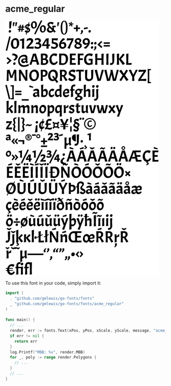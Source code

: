 # acme_regular

![acme_regular](acme_regular.png)

To use this font in your code, simply import it:

```go
import (
  . "github.com/gmlewis/go-fonts/fonts"
  _ "github.com/gmlewis/go-fonts/fonts/acme_regular"
)

func main() {
  // ...
  render, err := fonts.Text(xPos, yPos, xScale, yScale, message, "acme_regular", Center)
  if err != nil {
    return err
  }
  log.Printf("MBB: %v", render.MBB)
  for _, poly := range render.Polygons {
    // ...
  }
  // ...
}
```
